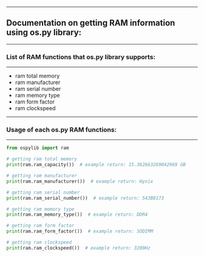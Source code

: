------------------------
## Documentation on getting RAM information using os.py library:
------------------------
### List of RAM functions that os.py library supports:
------------------------

* ram total memory
* ram manufacturer
* ram serial number
* ram memory type
* ram form factor
* ram clockspeed

------------------------
### Usage of each os.py RAM functions:
------------------------

```python
from ospylib import ram

# getting ram total memory
print(ram.ram_capacity())  # example return: 15.362663269042969 GB

# getting ram manufacturer
print(ram.ram_manufacturer())  # example return: Hynix

# getting ram serial number
print(ram.ram_serial_number())  # example return: 543B8173

# getting ram memory type
print(ram.ram_memory_type())  # example return: DDR4

# getting ram form factor
print(ram.ram_form_factor())  # example return: SODIMM

# getting ram clockspeed
print(ram.ram_clockspeed())  # example return: 3200Hz
```